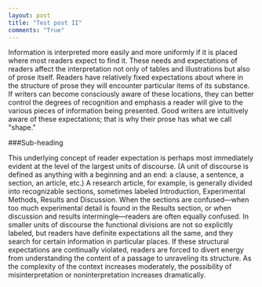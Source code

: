 ```yaml
---
layout: post
title: "Test post II"
comments: "True"
---
```


Information is interpreted more easily and more uniformly if it is placed where most readers expect to find it. These needs and expectations of readers affect the interpretation not only of tables and illustrations but also of prose itself. Readers have relatively fixed expectations about where in the structure of prose they will encounter particular items of its substance. If writers can become consciously aware of these locations, they can better control the degrees of recognition and emphasis a reader will give to the various pieces of information being presented. Good writers are intuitively aware of these expectations; that is why their prose has what we call "shape."

###Sub-heading

This underlying concept of reader expectation is perhaps most immediately evident at the level of the largest units of discourse. (A unit of discourse is defined as anything with a beginning and an end: a clause, a sentence, a section, an article, etc.) A research article, for example, is generally divided into recognizable sections, sometimes labeled Introduction, Experimental Methods, Results and Discussion. When the sections are confused—when too much experimental detail is found in the Results section, or when discussion and results intermingle—readers are often equally confused. In smaller units of discourse the functional divisions are not so explicitly labeled, but readers have definite expectations all the same, and they search for certain information in particular places. If these structural expectations are continually violated, readers are forced to divert energy from understanding the content of a passage to unraveling its structure. As the complexity of the context increases moderately, the possibility of misinterpretation or noninterpretation increases dramatically.